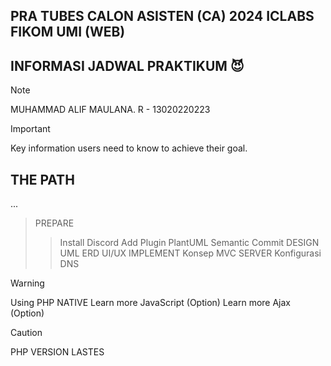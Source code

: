 ## PRA TUBES CALON ASISTEN (CA) 2024 ICLABS FIKOM UMI (WEB)

## INFORMASI JADWAL PRAKTIKUM :smiling_imp:
> [!NOTE]
> MUHAMMAD ALIF MAULANA. R - 13020220223


> [!IMPORTANT]
> Key information users need to know to achieve their goal.

## THE PATH
...
> PREPARE
>> Install Discord
>> Add Plugin PlantUML
>> Semantic Commit
> DESIGN
>> UML
>> ERD
>> UI/UX
> IMPLEMENT
>> Konsep MVC
> SERVER
>> Konfigurasi 
>> DNS

> [!WARNING]
> Using PHP NATIVE
> Learn more JavaScript (Option)
> Learn more Ajax (Option)



> [!CAUTION]
> PHP VERSION LASTES
